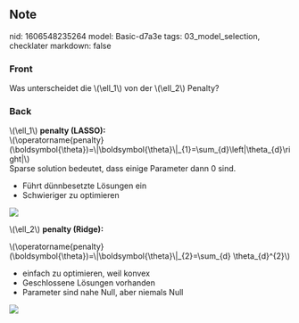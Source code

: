 ## Note
nid: 1606548235264
model: Basic-d7a3e
tags: 03_model_selection, checklater
markdown: false

### Front
<p>Was unterscheidet die \(\ell_1\) von der \(\ell_2\) Penalty?</p>

### Back
<div>
  \(\ell_1\) <b>penalty (LASSO):</b>
</div>
<div>
  \(\operatorname{penalty}(\boldsymbol{\theta})=\|\boldsymbol{\theta}\|_{1}=\sum_{d}\left|\theta_{d}\right|\)
</div>
<div>
  Sparse solution bedeutet, dass einige Parameter dann 0 sind.
</div>
<ul>
  <li>Führt dünnbesetzte Lösungen ein
  <li>Schwieriger zu optimieren
</ul>
<div><img src=
paste-270aa5690d9324d79fc0cc4a0355bfa77404bdac.jpg></div>
<p>\(\ell_2\) <b>penalty (Ridge):</b>
<p>
\(\operatorname{penalty}(\boldsymbol{\theta})=\|\boldsymbol{\theta}\|_{2}=\sum_{d}
\theta_{d}^{2}\)
<ul>
  <li>einfach zu optimieren, weil konvex
  <li>Geschlossene Lösungen vorhanden
  <li>Parameter sind nahe Null, aber niemals Null
</ul>
<p><img src="paste-f7a7e28c275857b6e61b09184aa1c2970a62ea9e.jpg">

